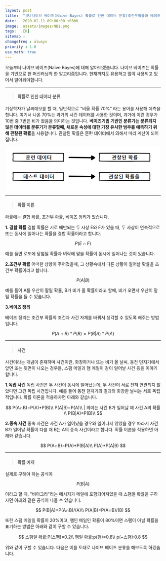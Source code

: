 ```yaml
---
layout: post
title:  "[R]나이브 베이즈(Naive Bayes) 확률로 인한 데이터 분류(조건부확률과 베이즈 정리)"
date:   2020-02-11 09:00:00 +0300
image:  assets/images/NB1.png
tags:   [R]
sitemap :
changefreq : always
priority : 1.0
use_math: true
---
```


오늘부터 나이브 베이즈(Naïve Bayes)에 대해 알아보겠습니다. 나이브 베이즈는 확률을 기반으로 한 머신러닝의 한 알고리즘입니다. 현재까지도 유용하고 많이 사용되고 있어서 알아둬야합니다. 

---------

> #### 확률로 인한 데이터 분류

기상학자가 날씨예보를 할 때, 일반적으로 "비올 확률 70%" 라는 용어를 사용해 예측을 합니다. 여기서 나온 70%는 과거의 사건 데이터를 사용한 것이며, 과거에 이런 경우가 10번 중 7번은 비가 왔음을 의미하는 것입니다. **베이즈기법 기반인 분류기는 분류되지 않은 데이터를 분류기가 분류할때, 새로운 속성에 대한 가장 유사한 범주를 예측하기 위해 관찰된 확률**을 사용합니다. 관찰된 확률은 훈련 데이터에서 의해서 미리 계산이 되어집니다. 

<center><img src="../assets//images/NB1.png" ></center>

---------

> #### 확률 이론

확률에는 결합 확률, 조건부 확률, 베이즈 정리가 있습니다. 

**1. 결합 확률**
결합 확률은 서로 배반되는 두 사상 E와 F가 있을 때, 두 사상이 연속적으로 또는 동시에 일어나는 확률을 결합 확률이라고 합니다. 


$$
P(E∩F)
$$

예를 들면 로또에 당첨될 확률과 벼락에 맞을 확률이 동시에 일어나는 것이 있습니다. 

**2.조건부 확률**
어떠한 상항이 주어졌을때, 그 상황속에서 다른 상황이 일어날 확률을 조건부 확률이라고 합니다.

$$
P(A|B)
$$

예를 들어 A를 우산이 팔릴 확률, B가 비가 올 확률이라고 할때, 비가 오면서 우산이 팔릴 확률을 들 수 있습니다.

**3.베이즈 정리**

베이즈 정리는 조건부 확률의 조건과 사건 자체를 바꿔서 생각할 수 있도록 해주는 방법입니다. 

$$
P(A∩B)*P(B)=P(B|A)*P(A) 
$$

---------

> #### 사건 

사건이라는 개념이 존재하며 사건이란, 화창하거나 또는 비가 올 날씨, 동전 던지기에서 앞면 또는 뒷면이 나오는 경우들, 스팸 메일과 햄 메일이 같이 일어날 사건 등을 이야기 합니다. 


**1.독립 사건**
독립 사건은 두 사건이 동시에 일어났는데, 두 사건이 서로 전혀 연관되지 않았다면 그건 독립 사건입니다. 예를 들어 동전 던지기의 결과와 화창한 날씨는 서로 독립적입니다. 확률 이론을 적용하자면 아래와 같습니다.

$$
P(A∩B)=P(A)*P(B)\\
P(A|B)=P(A)\\ | 의미는 사건 B가 일어날 때 사건 A의 확률 \\ 
P(B|A)=P(B)\\
$$


**2.종속 사건**
종속 사건은 사건 A가 일어났을 경우와 일어나지 않았을 경우 따라서 사건 B가 일어날 확률이 다를 때 B는 A의 종속 사건이라고 합니다. 확률 이론을 적용하면 아래와 같습니다.

$$
P(A∩B)=P(A)*P(B|A)\\
P(A)*P(A|B)
$$

---------

> #### 확률 예제

실제로 구해야 하는 공식이 

$$P( B | A )$$

이라고 할 때, "비아그라"라는 메시지가 메일에 포함되어져있을 때 스팸일 확률을 구하자면 아래와 같은 공식이 나올 수 있습니다. 

$$
P(B|A)=P(A∩B)/(A)\\
P(A|B)=P(A∩B)/(B)
$$

또한 스팸 메일일 확률이 20%이고, 햄인 메일인 확률이 80%이면 스팸이 아닐 확률을 표기하는 방법은 아래와 같이 구할 수 있습니다.

$$
스팸일 확률:P(스팸)=0.2\\
햄일 확률:p(햄)=0.8\\
p(~스팸):0.8
$$

위와 같이 구할 수 있습니다. 다음은 이를 토대로 나이브 베이즈 분류를 해보도록 하겠습니다.